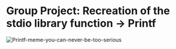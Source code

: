 # Group Project: Recreation of the stdio library function -> Printf
![Printf-meme-you-can-never-be-too-serious](https://pics.me.me/developers-gdb-ide-100s-of-printf-statements-printf-s-i-n-pretty-function-line-38789494.png)